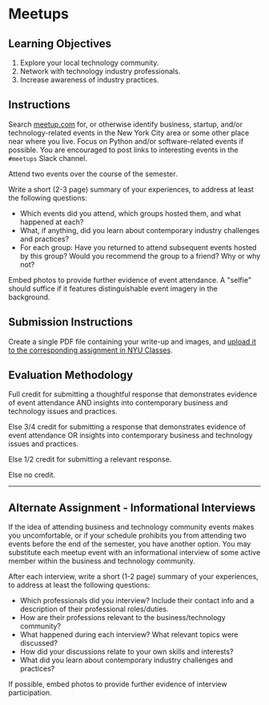# Meetups

## Learning Objectives

  1. Explore your local technology community.
  2. Network with technology industry professionals.
  3. Increase awareness of industry practices.

## Instructions

Search [meetup.com](http://www.meetup.com/) for, or otherwise identify business, startup, and/or technology-related events in the New York City area or some other place near where you live. Focus on Python and/or software-related events if possible. You are encouraged to post links to interesting events in the `#meetups` Slack channel.

Attend two events over the course of the semester.

Write a short (2-3 page) summary of your experiences,
 to address at least the following questions:

 + Which events did you attend, which groups hosted them, and what happened at each?
 + What, if anything, did you learn about contemporary industry challenges and practices?
 + For each group: Have you returned to attend subsequent events hosted by this group? Would you recommend the group to a friend? Why or why not?

Embed photos to provide further evidence of event attendance. A "selfie" should suffice if it features distinguishable event imagery in the background.

## Submission Instructions

Create a single PDF file containing your write-up and images, and [upload it to the corresponding assignment in NYU Classes](https://newclasses.nyu.edu/portal/site/35d63f1f-36de-4caf-bf8b-d950377ec68f/tool/bd6e8257-f229-4104-b1a8-04c0db927b69).

## Evaluation Methodology

Full credit for submitting a thoughtful response that demonstrates
 evidence of event attendance AND
 insights into contemporary business and technology issues and practices.

Else 3/4 credit for submitting a response that demonstrates evidence of event attendance OR
 insights into contemporary business and technology issues and practices.

Else 1/2 credit for submitting a relevant response.

Else no credit.

<hr>

## Alternate Assignment - Informational Interviews

If the idea of attending business and technology community events makes you uncomfortable, or if your schedule prohibits you from attending two events before the end of the semester,
 you have another option. You may substitute each meetup event with an informational interview of some active member within the business and technology community.

After each interview, write a short (1-2 page) summary of your experiences,
to address at least the following questions:

+ Which professionals did you interview? Include their contact info and a description of their professional roles/duties.
+ How are their professions relevant to the business/technology community?
+ What happened during each interview? What relevant topics were discussed?
+ How did your discussions relate to your own skills and interests?
+ What did you learn about contemporary industry challenges and practices?

If possible, embed photos to provide further evidence of interview participation.
